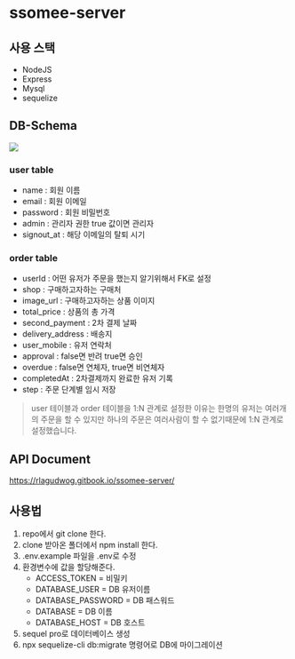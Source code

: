 # ssomee-server

## 사용 스택

- NodeJS
- Express
- Mysql
- sequelize

## DB-Schema
![](https://images.velog.io/images/rlagudwog/post/d27c01d4-1df0-453c-864e-c16857d50219/%E1%84%89%E1%85%B3%E1%84%8F%E1%85%B3%E1%84%85%E1%85%B5%E1%86%AB%E1%84%89%E1%85%A3%E1%86%BA%202022-02-14%20%E1%84%8B%E1%85%A9%E1%84%92%E1%85%AE%208.29.38.png)

### user table
- name : 회원 이름
- email : 회원 이메일
- password : 회원 비밀번호
- admin : 관리자 권한 true 값이면 관리자
- signout_at : 해당 이메일의 탈퇴 시기

### order table
- userId : 어떤 유저가 주문을 했는지 알기위해서 FK로 설정
- shop : 구매하고자하는 구매처
- image_url : 구매하고자하는 상품 이미지
- total_price : 상품의 총 가격
- second_payment : 2차 결제 날짜
- delivery_address : 배송지
- user_mobile : 유저 연락처
- approval : false면 반려 true면 승인
- overdue : false면 연체자, true면 비연체자
- completedAt : 2차결제까지 완료한 유저 기록
- step : 주문 단계별 임시 저장
> user 테이블과 order 테이블을 1:N 관계로 설정한 이유는 한명의 유저는 여러개의 주문을 할 수 있지만 하나의 주문은 여러사람이 할 수 없기때문에 1:N 관계로 설정했습니다.

## API Document
https://rlagudwog.gitbook.io/ssomee-server/

## 사용법
1. repo에서 git clone 한다.
2. clone 받아온 폴더에서 npm install 한다.
3. .env.example 파일을 .env로 수정
4. 환경변수에 값을 할당해준다.  
    - ACCESS_TOKEN = 비밀키
    - DATABASE_USER = DB 유저이름
    - DATABASE_PASSWORD = DB 패스워드
    - DATABASE = DB 이름
    - DATABASE_HOST = DB 호스트
5. sequel pro로 데이터베이스 생성
6. npx sequelize-cli db:migrate 명령어로 DB에 마이그레이션
